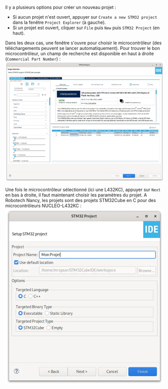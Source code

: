 [order]:       # (2)
[title]:       # (Créer un projet)
[description]: # (Comment créer un projet avec STM32CubeIDE)

Il y a plusieurs options pour créer un nouveau projet :

- Si aucun projet n'est ouvert, appuyer sur `Create a new STM32 project` dans la fenêtre `Project Explorer` (à gauche).
- Si un projet est ouvert, cliquer sur `File` puis `New` puis `STM32 Project` (en haut).

Dans les deux cas, une fenêtre s'ouvre pour choisir le microcontrôleur (des téléchargements peuvent se lancer automatiquement).
Pour trouver le bon microcontrôleur, un champ de recherche est disponible en haut à droite (`Commercial Part Number`) :
![Sélecteur de microcontrôleur](/static/images/STM32/board_selector.webp)

Une fois le microcontrôleur sélectionné (ici une L432KC), appuyer sur `Next` en bas à droite, il faut maintenant choisir les paramètres du projet.
A Robotech Nancy, les projets sont des projets STM32Cube en C pour des microcontrôleurs NUCLEO-L432KC :
![Nouveau projet](/static/images/STM32/stm32_project.webp)
